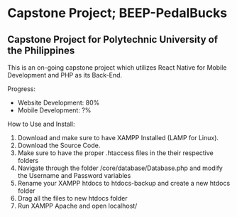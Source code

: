 # Capstone Project; BEEP-PedalBucks

## Capstone Project for Polytechnic University of the Philippines

This is an on-going capstone project which utilizes React Native for Mobile Development
and PHP as its Back-End.

Progress:

- Website Development: 80%
- Mobile Development: ?%

How to Use and Install:

1. Download and make sure to have XAMPP Installed (LAMP for Linux).
2. Download the Source Code.
3. Make sure to have the proper .htaccess files in the their respective folders
4. Navigate through the folder /core/database/Database.php and modify the Username and Password variables
5. Rename your XAMPP htdocs to htdocs-backup and create a new htdocs folder
6. Drag all the files to new htdocs folder
7. Run XAMPP Apache and open localhost/
